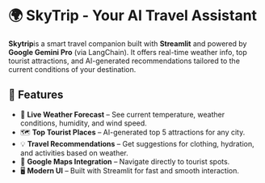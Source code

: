 # 🌍 SkyTrip - Your AI Travel Assistant

**Skytrip**is a smart travel companion built with **Streamlit** and powered by **Google Gemini Pro** (via LangChain). It offers real-time weather info, top tourist attractions, and AI-generated recommendations tailored to the current conditions of your destination.


## 🚀 Features

- 🔎 **Live Weather Forecast** – See current temperature, weather conditions, humidity, and wind speed.
- 🗺️ **Top Tourist Places** – AI-generated top 5 attractions for any city.
- 💡 **Travel Recommendations** – Get suggestions for clothing, hydration, and activities based on weather.
- 📍 **Google Maps Integration** – Navigate directly to tourist spots.
- 🖥️ **Modern UI** – Built with Streamlit for fast and smooth interaction.
